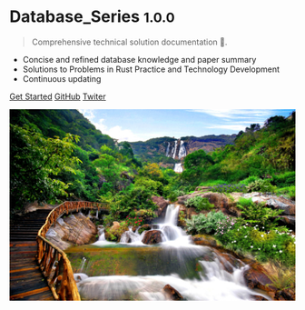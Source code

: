 # Database_Series <small>1.0.0</small>

> Comprehensive technical solution documentation 💪.

- Concise and refined database knowledge and paper summary
- Solutions to Problems in Rust Practice and Technology Development
- Continuous updating

[Get Started](/en-us/README.md)
[GitHub](https://github.com/yueny/database-pdfs)
[Twiter](/)


![](/_media/bg.jpg)
